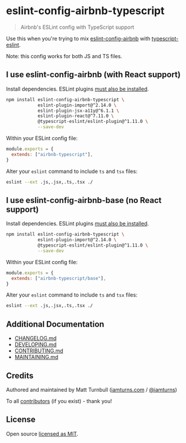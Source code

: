 # eslint-config-airbnb-typescript

> Airbnb's ESLint config with TypeScript support

Use this when you're trying to mix [eslint-config-airbnb](https://github.com/airbnb/javascript/tree/master/packages/eslint-config-airbnb) with [typescript-eslint](https://github.com/typescript-eslint/typescript-eslint).

Note: this config works for both JS and TS files.

## I use eslint-config-airbnb (with React support)

Install dependencies. ESLint plugins [must also be installed](https://github.com/eslint/rfcs/pull/5).

```bash
npm install eslint-config-airbnb-typescript \
            eslint-plugin-import@^2.14.0 \
            eslint-plugin-jsx-a11y@^6.1.1 \
            eslint-plugin-react@^7.11.0 \
            @typescript-eslint/eslint-plugin@^1.11.0 \
            --save-dev
```

Within your ESLint config file:

```js
module.exports = {
  extends: ["airbnb-typescript"],
}
```

Alter your `eslint` command to include `ts` and `tsx` files:

```bash
eslint --ext .js,.jsx,.ts,.tsx ./
```

## I use eslint-config-airbnb-base (no React support)

Install dependencies. ESLint plugins [must also be installed](https://github.com/eslint/rfcs/pull/5).

```bash
npm install eslint-config-airbnb-typescript \
            eslint-plugin-import@^2.14.0 \
            @typescript-eslint/eslint-plugin@^1.11.0 \
            --save-dev
```

Within your ESLint config file:

```js
module.exports = {
  extends: ["airbnb-typescript/base"],
}
```

Alter your `eslint` command to include `ts` and `tsx` files:

```bash
eslint --ext .js,.jsx,.ts,.tsx ./
```

## Additional Documentation

- [CHANGELOG.md](CHANGELOG.md)
- [DEVELOPING.md](DEVELOPING.md)
- [CONTRIBUTING.md](CONTRIBUTING.md)
- [MAINTAINING.md](MAINTAINING.md)

## Credits

Authored and maintained by Matt Turnbull ([iamturns.com](https://iamturns.com) / [@iamturns](https://twitter.com/iamturns))

To all [contributors](https://github.com/iamturns/eslint-config-airbnb-typescript/graphs/contributors) (if you exist) - thank you!

## License

Open source [licensed as MIT](https://github.com/iamturns/eslint-config-airbnb-typescript/blob/master/LICENSE).
